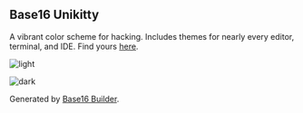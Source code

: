 ## Base16 Unikitty

A vibrant color scheme for hacking. Includes themes for nearly every editor, terminal, and IDE. Find yours  [here](https://github.com/joshwlewis/base16-unikitty/tree/master/output).

![light](https://www.dropbox.com/s/fs8070jeroozoc8/Screenshot%202016-08-20%2022.57.17.png?dl=1)


![dark](https://www.dropbox.com/s/uu92q7jbi5wjdc4/Screenshot%202016-08-20%2022.56.57.png?dl=1)

Generated by [Base16 Builder](https://github.com/chriskempson/base16).

